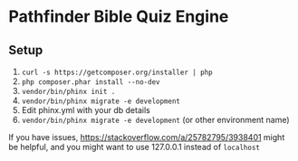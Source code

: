 # Pathfinder Bible Quiz Engine

## Setup

1. `curl -s https://getcomposer.org/installer | php`
2. `php composer.phar install --no-dev`
3. `vendor/bin/phinx init .`
4. `vendor/bin/phinx migrate -e development`
5. Edit phinx.yml with your db details
6. `vendor/bin/phinx migrate -e development` (or other environment name)

If you have issues, https://stackoverflow.com/a/25782795/3938401 might be helpful, and you might want to use 127.0.0.1 instead of `localhost`
